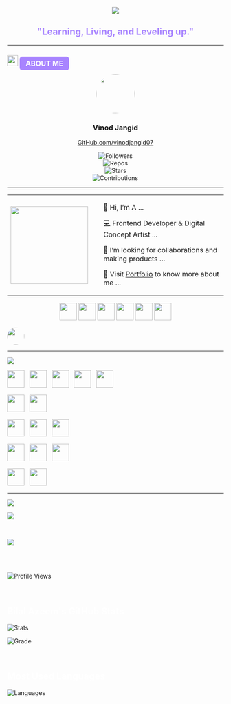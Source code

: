 <!-- Typing + Slow Deleting Effect with Quotes (Fira Code Font, Instant Restart) -->
<p align="center">
  <a href="#">
    <img src="https://readme-typing-svg.demolab.com?font=Fira+Code&weight=450&size=20&duration=5200&pause=0&color=9a80f8&center=true&vCenter=true&width=800&lines=%22Learning%2C+Living%2C+and+Leveling+up.%22&letterSpacing=2&deleteSpeed=150" />
  </a>
</p>


<!-- Quote -->
<h2 align="center" style="color:#A884FF">"Learning, Living, and Leveling up."</h2>

---

<!-- About Me -->
<h3 align="left">
  <img src="https://cdn-icons-png.flaticon.com/512/4712/4712109.png" width="25px"/> 
  <span style="background:#A884FF; color:white; padding:6px 14px; border-radius:6px;"> ABOUT ME </span>
</h3>

<!-- Profile Card -->
<p align="center">
  <img src="https://i.imgur.com/VmYp7K1.png" width="90" style="border-radius:50%;"/>  
</p>

<div align="center">
  
  ### Vinod Jangid  
  [GitHub.com/vinodjangid07](https://github.com/Alien2230)  

  ![Followers](https://img.shields.io/badge/👥-277-blue?style=for-the-badge)  
  ![Repos](https://img.shields.io/badge/📚-47-pink?style=for-the-badge)  
  ![Stars](https://img.shields.io/badge/⭐-435-fdd9a0?style=for-the-badge)  
  ![Contributions](https://img.shields.io/badge/🚀-1216-lightgreen?style=for-the-badge)  

</div>

---

<!-- Short Intro -->
<table>
  <tr>
    <td width="200px">
      <img src="https://i.imgur.com/zY6P3Rq.png" width="180px"/>
    </td>
    <td>
      <p>👋 Hi, I’m A ...</p>
      <p>💻 Frontend Developer & Digital Concept Artist ...</p>
      <p>🎨 I’m looking for collaborations and making products ...</p>
      <p>🔗 Visit <a href="#">Portfolio</a> to know more about me ...</p>
    </td>
  </tr>
</table>



<!-- Social Links -->
<p align="center">
  <a href="https://linkedin.com/in/yourusername"><img src="https://skillicons.dev/icons?i=linkedin" width="40"/></a>
  <a href="mailto:yourmail@gmail.com"><img src="https://skillicons.dev/icons?i=gmail" width="40"/></a>
  <a href="https://x.com/yourusername"><img src="https://skillicons.dev/icons?i=twitter" width="40"/></a>
  <a href="https://instagram.com/yourusername"><img src="https://skillicons.dev/icons?i=instagram" width="40"/></a>
  <a href="#"><img src="https://skillicons.dev/icons?i=figma" width="40"/></a>
  <a href="https://codepen.io/yourusername"><img src="https://skillicons.dev/icons?i=codepen" width="40"/></a>
</p>
  </a>
  <img src="https://avatars.githubusercontent.com/u/00000000?v=4" width="40" style="border-radius:50%;" />
</p>

---

<!-- Tech Stack Badge -->
<p>
  <img src="https://img.shields.io/badge/⚡%20TECH%20STACK-8A2BE2?style=for-the-badge&logoColor=white" />
</p>

<!-- Tech Logos -->
<p align="left">
  <img src="https://cdn.jsdelivr.net/gh/devicons/devicon/icons/css3/css3-original.svg" width="40"/> &nbsp;
  <img src="https://cdn.jsdelivr.net/gh/devicons/devicon/icons/javascript/javascript-original.svg" width="40"/> &nbsp;
  <img src="https://cdn.jsdelivr.net/gh/devicons/devicon/icons/react/react-original.svg" width="40"/> &nbsp;
  <img src="https://cdn.jsdelivr.net/gh/devicons/devicon/icons/nextjs/nextjs-original.svg" width="40"/> &nbsp;
  <img src="https://cdn.jsdelivr.net/gh/devicons/devicon/icons/nodejs/nodejs-original.svg" width="40"/> 
  <br/>

  <img src="https://cdn.jsdelivr.net/gh/devicons/devicon/icons/contentful/contentful-original.svg" width="40"/> &nbsp;
  <img src="https://avatars.githubusercontent.com/u/73868936?s=200&v=4" width="40"/> 
  <br/>

  <img src="https://cdn.jsdelivr.net/gh/devicons/devicon/icons/figma/figma-original.svg" width="40"/> &nbsp;
  <img src="https://cdn.jsdelivr.net/gh/devicons/devicon/icons/photoshop/photoshop-plain.svg" width="40"/> &nbsp;
  <img src="https://cdn.jsdelivr.net/gh/devicons/devicon/icons/illustrator/illustrator-plain.svg" width="40"/> 
  <br/>

  <img src="https://cdn.jsdelivr.net/gh/devicons/devicon/icons/github/github-original.svg" width="40"/> &nbsp;
  <img src="https://cdn.jsdelivr.net/gh/devicons/devicon/icons/git/git-original.svg" width="40"/> &nbsp;
  <img src="https://cdn.jsdelivr.net/gh/devicons/devicon/icons/netlify/netlify-original.svg" width="40"/> 
  <br/>

  <img src="https://cdn.jsdelivr.net/gh/devicons/devicon/icons/c/c-original.svg" width="40"/> &nbsp;
  <img src="https://cdn.jsdelivr.net/gh/devicons/devicon/icons/cplusplus/cplusplus-original.svg" width="40"/>
</p>


---

<!-- Support Section -->
<p>
  <a href="#"><img src="https://img.shields.io/badge/🤍%20SUPPORT%20ME-9B59B6?style=for-the-badge" /></a>
</p>

<p>
  <a href="https://ko-fi.com/yourprofile" target="_blank"><img src="https://ko-fi.com/img/githubbutton_sm.svg" /></a>
</p>

</br>

<!-- GitHub Stats Title -->
<p align="left">
  <img src="https://img.shields.io/badge/GITHUB%20STATS-000000?style=for-the-badge&logo=github&logoColor=white" />
</p>
</br>
</br>


![Profile Views](https://komarev.com/ghpvc/?username=Alien2230&label=Profile%20views&color=blueviolet&style=flat)

</br>

<h2><font color="white"> Bilal Azeem's GitHub Stats</font></h2>

![Stats](https://github-readme-stats.vercel.app/api?username=Alien2230&show_icons=true&theme=black&count_private=true)

![Grade](https://github-profile-summary-cards.vercel.app/api/cards/productive-time?username=Alien2230&theme=radical)

</br>

<h2><font color="white">Most Used Languages</font></h2>

![Languages](https://github-readme-stats.vercel.app/api/top-langs/?username=Alien2230&layout=compact&theme=radical)


